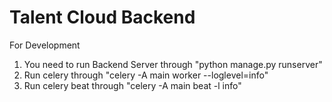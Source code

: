 # Talent Cloud Backend

For Development

1. You need to run Backend Server through "python manage.py runserver"
2. Run celery through "celery -A main worker --loglevel=info"
3. Run celery beat through "celery -A main beat -l info"